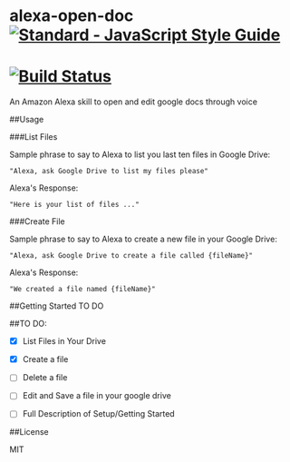 # alexa-open-doc   [![Standard - JavaScript Style Guide](https://cdn.rawgit.com/feross/standard/master/badge.svg)](https://github.com/feross/standard     )
[![Build Status](https://travis-ci.org/acucciniello/alexa-open-doc.svg?branch=master)](https://travis-ci.org/acucciniello/alexa-open-doc)
===============
An Amazon Alexa skill to open and edit google docs through voice

##Usage

###List Files

Sample phrase to say to Alexa to list you last ten files in Google Drive:

` "Alexa, ask Google Drive to list my files please" `

Alexa's Response:

`"Here is your list of files ..."`

###Create File

Sample phrase to say to Alexa to create a new file in your Google Drive:

` "Alexa, ask Google Drive to create a file called {fileName}" `

Alexa's Response:

`"We created a file named {fileName}"`

##Getting Started
TO DO

##TO DO:
- [x] List Files in Your Drive 
- [x] Create a file
- [ ] Delete a file
- [ ] Edit and Save a file in your google drive
- [ ] Full Description of Setup/Getting Started


##License

MIT 

